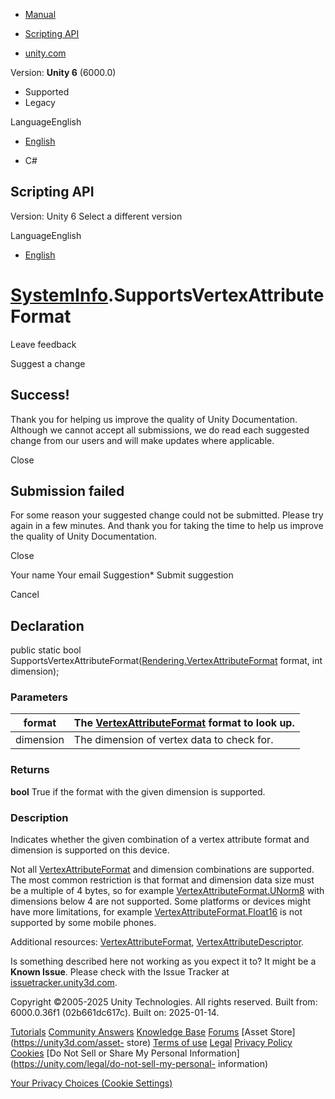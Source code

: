 [ ]()

  * [Manual](../Manual/index.html)
  * [Scripting API](../ScriptReference/index.html)

  * [unity.com](https://unity.com/)

Version: **Unity 6** (6000.0)

  * Supported
  * Legacy

LanguageEnglish

  * [English]()

  * C#

[ ](https://docs.unity3d.com)

## Scripting API

Version: Unity 6 Select a different version

LanguageEnglish

  * [English]()

#  [SystemInfo](SystemInfo.html).SupportsVertexAttributeFormat

Leave feedback

Suggest a change

## Success!

Thank you for helping us improve the quality of Unity Documentation. Although
we cannot accept all submissions, we do read each suggested change from our
users and will make updates where applicable.

Close

## Submission failed

For some reason your suggested change could not be submitted. Please <a>try
again</a> in a few minutes. And thank you for taking the time to help us
improve the quality of Unity Documentation.

Close

Your name Your email Suggestion* Submit suggestion

Cancel

[ ]()

## Declaration

public static bool
SupportsVertexAttributeFormat([Rendering.VertexAttributeFormat](Rendering.VertexAttributeFormat.html)
format, int dimension);

### Parameters

format | The [VertexAttributeFormat](Rendering.VertexAttributeFormat.html) format to look up.  
---|---  
dimension | The dimension of vertex data to check for.  
  
### Returns

**bool** True if the format with the given dimension is supported.

### Description

Indicates whether the given combination of a vertex attribute format and
dimension is supported on this device.

Not all [VertexAttributeFormat](Rendering.VertexAttributeFormat.html) and
dimension combinations are supported. The most common restriction is that
format and dimension data size must be a multiple of 4 bytes, so for example
[VertexAttributeFormat.UNorm8](Rendering.VertexAttributeFormat.UNorm8.html)
with dimensions below 4 are not supported. Some platforms or devices might
have more limitations, for example
[VertexAttributeFormat.Float16](Rendering.VertexAttributeFormat.Float16.html)
is not supported by some mobile phones.  
  
Additional resources:
[VertexAttributeFormat](Rendering.VertexAttributeFormat.html),
[VertexAttributeDescriptor](Rendering.VertexAttributeDescriptor.html).

Is something described here not working as you expect it to? It might be a
**Known Issue**. Please check with the Issue Tracker at
[issuetracker.unity3d.com](https://issuetracker.unity3d.com).

Copyright ©2005-2025 Unity Technologies. All rights reserved. Built from:
6000.0.36f1 (02b661dc617c). Built on: 2025-01-14.

[Tutorials](https://unity3d.com/learn) [Community
Answers](https://answers.unity3d.com) [Knowledge
Base](https://support.unity3d.com/hc/en-us)
[Forums](https://forum.unity3d.com) [Asset Store](https://unity3d.com/asset-
store) [Terms of use](https://docs.unity3d.com/Manual/TermsOfUse.html)
[Legal](https://unity.com/legal) [Privacy
Policy](https://unity.com/legal/privacy-policy)
[Cookies](https://unity.com/legal/cookie-policy) [Do Not Sell or Share My
Personal Information](https://unity.com/legal/do-not-sell-my-personal-
information)

[Your Privacy Choices (Cookie Settings)](javascript:void\(0\);)

